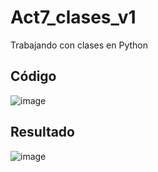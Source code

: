 # Act7_clases_v1
Trabajando con clases en Python

## Código

![image](https://github.com/user-attachments/assets/0721e6ad-6a8f-4db3-8c1f-552e460ed9a1)

## Resultado

![image](https://github.com/user-attachments/assets/ffd13bab-1d6c-470b-a9a9-d73aa2d66a54)

